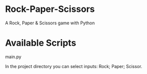 # Rock-Paper-Scissors
A Rock, Paper &amp; Scissors game with Python

# Available Scripts
main.py 

In the project directory you can select inputs: Rock; Paper; Scissor.

